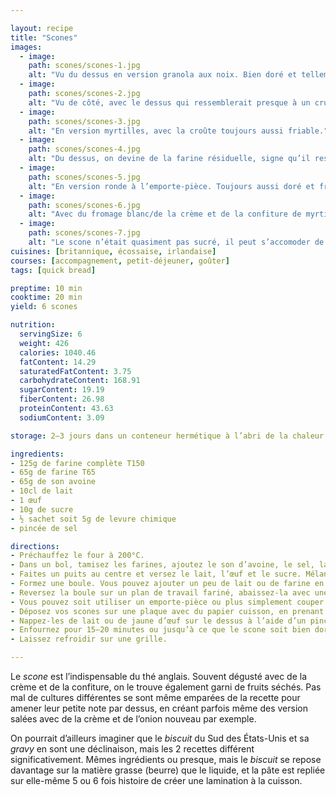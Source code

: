 ```yaml
---

layout: recipe
title: "Scones"
images:
  - image:
    path: scones/scones-1.jpg
    alt: "Vu du dessus en version granola aux noix. Bien doré et tellement friable."
  - image:
    path: scones/scones-2.jpg
    alt: "Vu de côté, avec le dessus qui ressemblerait presque à un crumble."
  - image:
    path: scones/scones-3.jpg
    alt: "En version myrtilles, avec la croûte toujours aussi friable."
  - image:
    path: scones/scones-4.jpg
    alt: "Du dessus, on devine de la farine résiduelle, signe qu’il restait des grumeaux. Quelques myrtilles ont explosé à la cuisson et ont rendu leur jus."
  - image:
    path: scones/scones-5.jpg
    alt: "En version ronde à l’emporte-pièce. Toujours aussi doré et friable."
  - image:
    path: scones/scones-6.jpg
    alt: "Avec du fromage blanc/de la crème et de la confiture de myrtilles cette fois. Comme il est dégusté lors du thé anglais."
  - image:
    path: scones/scones-7.jpg
    alt: "Le scone n’était quasiment pas sucré, il peut s’accomoder de garnitures bien différentes sans en devenir écœurant."
cuisines: [britannique, écossaise, irlandaise]
courses: [accompagnement, petit-déjeuner, goûter]
tags: [quick bread]

preptime: 10 min
cooktime: 20 min
yield: 6 scones

nutrition:
  servingSize: 6
  weight: 426
  calories: 1040.46
  fatContent: 14.29
  saturatedFatContent: 3.75
  carbohydrateContent: 168.91
  sugarContent: 19.19
  fiberContent: 26.98
  proteinContent: 43.63
  sodiumContent: 3.09

storage: 2–3 jours dans un conteneur hermétique à l’abri de la chaleur et de la lumière. 2–3 mois au congélateur.

ingredients:
- 125g de farine complète T150
- 65g de farine T65
- 65g de son avoine
- 10cl de lait
- 1 œuf
- 10g de sucre
- ½ sachet soit 5g de levure chimique 
- pincée de sel

directions:
- Préchauffez le four à 200°C.
- Dans un bol, tamisez les farines, ajoutez le son d’avoine, le sel, la levure, et mélangez.
- Faites un puits au centre et versez le lait, l’œuf et le sucre. Mélangez le tout en humidifiant vos mains ou à l’aide d’une cuillère en bois, en faisant des mouvements circulaires jusqu’à obtenir une pâte humide avec quelques petits grumeaux, on ne la veut ni trop homogène ni trop lisse puisqu’on cherche une texture friable à la cuisson.
- Formez une boule. Vous pouvez ajouter un peu de lait ou de farine en fonction de la texture de la pâte.
- Reversez la boule sur un plan de travail fariné, abaissez-la avec une épaisseur de 2cm environ.
- Vous pouvez soit utiliser un emporte-pièce ou plus simplement couper votre boule abaissée en 6 parts.
- Déposez vos scones sur une plaque avec du papier cuisson, en prenant bien soin de ne laisser que peu d’espace entre chaque pour aider à les lever.
- Nappez-les de lait ou de jaune d’œuf sur le dessus à l’aide d’un pinceau.
- Enfournez pour 15–20 minutes ou jusqu’à ce que le scone soit bien doré sur le dessus.
- Laissez refroidir sur une grille. 

---
```


Le <i lang="en">scone</i> est l’indispensable du thé anglais. Souvent dégusté avec de la crème et de la confiture, on le trouve également garni de fruits séchés. Pas mal de cultures différentes se sont même emparées de la recette pour amener leur petite note par dessus, en créant parfois même des version salées avec de la crème et de l’onion nouveau par exemple.

On pourrait d’ailleurs imaginer que le <i lang="en">biscuit</i> du Sud des États-Unis et sa <i lang="en">gravy</i> en sont une déclinaison, mais les 2 recettes différent significativement. Mêmes ingrédients ou presque, mais le <i lang="en">biscuit</i> se repose davantage sur la matière grasse (beurre) que le liquide, et la pâte est repliée sur elle-même 5 ou 6 fois histoire de créer une lamination à la cuisson.